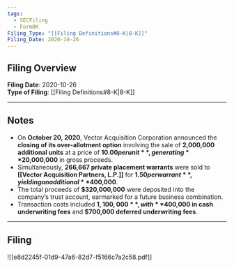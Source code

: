 ```yaml
---
tags:
  - SECFiling
  - Form8K
Filing_Type: "[[Filing Definitions#8-K|8-K]]"
Filing_Date: 2020-10-26
---
```


## Filing Overview

**Filing Date**: 2020-10-26  
**Type of Filing**: [[Filing Definitions#8-K|8-K]]  

---

## Notes

- On **October 20, 2020**, Vector Acquisition Corporation announced the **closing of its over-allotment option** involving the sale of **2,000,000 additional units** at a price of **$10.00 per unit**, generating **$20,000,000** in gross proceeds.
- Simultaneously, **266,667 private placement warrants** were sold to **[[Vector Acquisition Partners, L.P.]]** for **$1.50 per warrant**, yielding an additional **$400,000**.
- The total proceeds of **$320,000,000** were deposited into the company’s trust account, earmarked for a future business combination.
- Transaction costs included **$1,100,000**, with **$400,000 in cash underwriting fees** and **$700,000 deferred underwriting fees**.

---

## Filing

![[e8d2245f-01d9-47a6-82d7-f5166c7a2c58.pdf]]
